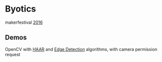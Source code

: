 # Byotics
makerfestival [2016](http://makerfestival.ca/events/hacking-biology-and-computing/)


## Demos

OpenCV with [HAAR](https://mori-c.github.io/byotics-makerfestival/jsfeat.html) and [Edge Detection](https://mori-c.github.io/byotics-makerfestival/index.html) algorithms, with camera permission request
